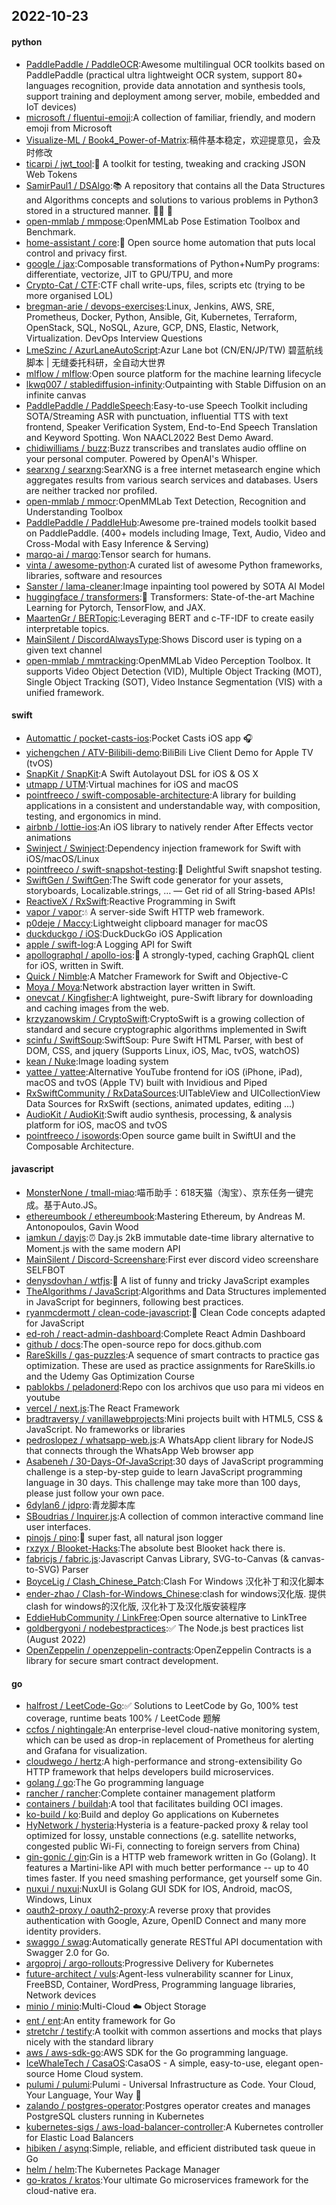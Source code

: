 ## 2022-10-23

#### python
* [PaddlePaddle / PaddleOCR](https://github.com/PaddlePaddle/PaddleOCR):Awesome multilingual OCR toolkits based on PaddlePaddle (practical ultra lightweight OCR system, support 80+ languages recognition, provide data annotation and synthesis tools, support training and deployment among server, mobile, embedded and IoT devices)
* [microsoft / fluentui-emoji](https://github.com/microsoft/fluentui-emoji):A collection of familiar, friendly, and modern emoji from Microsoft
* [Visualize-ML / Book4_Power-of-Matrix](https://github.com/Visualize-ML/Book4_Power-of-Matrix):稿件基本稳定，欢迎提意见，会及时修改
* [ticarpi / jwt_tool](https://github.com/ticarpi/jwt_tool):🐍
A toolkit for testing, tweaking and cracking JSON Web Tokens
* [SamirPaul1 / DSAlgo](https://github.com/SamirPaul1/DSAlgo):📚
A repository that contains all the Data Structures and Algorithms concepts and solutions to various problems in Python3 stored in a structured manner.
👨‍💻
🎯
* [open-mmlab / mmpose](https://github.com/open-mmlab/mmpose):OpenMMLab Pose Estimation Toolbox and Benchmark.
* [home-assistant / core](https://github.com/home-assistant/core):🏡
Open source home automation that puts local control and privacy first.
* [google / jax](https://github.com/google/jax):Composable transformations of Python+NumPy programs: differentiate, vectorize, JIT to GPU/TPU, and more
* [Crypto-Cat / CTF](https://github.com/Crypto-Cat/CTF):CTF chall write-ups, files, scripts etc (trying to be more organised LOL)
* [bregman-arie / devops-exercises](https://github.com/bregman-arie/devops-exercises):Linux, Jenkins, AWS, SRE, Prometheus, Docker, Python, Ansible, Git, Kubernetes, Terraform, OpenStack, SQL, NoSQL, Azure, GCP, DNS, Elastic, Network, Virtualization. DevOps Interview Questions
* [LmeSzinc / AzurLaneAutoScript](https://github.com/LmeSzinc/AzurLaneAutoScript):Azur Lane bot (CN/EN/JP/TW) 碧蓝航线脚本 | 无缝委托科研，全自动大世界
* [mlflow / mlflow](https://github.com/mlflow/mlflow):Open source platform for the machine learning lifecycle
* [lkwq007 / stablediffusion-infinity](https://github.com/lkwq007/stablediffusion-infinity):Outpainting with Stable Diffusion on an infinite canvas
* [PaddlePaddle / PaddleSpeech](https://github.com/PaddlePaddle/PaddleSpeech):Easy-to-use Speech Toolkit including SOTA/Streaming ASR with punctuation, influential TTS with text frontend, Speaker Verification System, End-to-End Speech Translation and Keyword Spotting. Won NAACL2022 Best Demo Award.
* [chidiwilliams / buzz](https://github.com/chidiwilliams/buzz):Buzz transcribes and translates audio offline on your personal computer. Powered by OpenAI's Whisper.
* [searxng / searxng](https://github.com/searxng/searxng):SearXNG is a free internet metasearch engine which aggregates results from various search services and databases. Users are neither tracked nor profiled.
* [open-mmlab / mmocr](https://github.com/open-mmlab/mmocr):OpenMMLab Text Detection, Recognition and Understanding Toolbox
* [PaddlePaddle / PaddleHub](https://github.com/PaddlePaddle/PaddleHub):Awesome pre-trained models toolkit based on PaddlePaddle. (400+ models including Image, Text, Audio, Video and Cross-Modal with Easy Inference & Serving)
* [marqo-ai / marqo](https://github.com/marqo-ai/marqo):Tensor search for humans.
* [vinta / awesome-python](https://github.com/vinta/awesome-python):A curated list of awesome Python frameworks, libraries, software and resources
* [Sanster / lama-cleaner](https://github.com/Sanster/lama-cleaner):Image inpainting tool powered by SOTA AI Model
* [huggingface / transformers](https://github.com/huggingface/transformers):🤗
Transformers: State-of-the-art Machine Learning for Pytorch, TensorFlow, and JAX.
* [MaartenGr / BERTopic](https://github.com/MaartenGr/BERTopic):Leveraging BERT and c-TF-IDF to create easily interpretable topics.
* [MainSilent / DiscordAlwaysType](https://github.com/MainSilent/DiscordAlwaysType):Shows Discord user is typing on a given text channel
* [open-mmlab / mmtracking](https://github.com/open-mmlab/mmtracking):OpenMMLab Video Perception Toolbox. It supports Video Object Detection (VID), Multiple Object Tracking (MOT), Single Object Tracking (SOT), Video Instance Segmentation (VIS) with a unified framework.

#### swift
* [Automattic / pocket-casts-ios](https://github.com/Automattic/pocket-casts-ios):Pocket Casts iOS app
🎧
* [yichengchen / ATV-Bilibili-demo](https://github.com/yichengchen/ATV-Bilibili-demo):BiliBili Live Client Demo for Apple TV (tvOS)
* [SnapKit / SnapKit](https://github.com/SnapKit/SnapKit):A Swift Autolayout DSL for iOS & OS X
* [utmapp / UTM](https://github.com/utmapp/UTM):Virtual machines for iOS and macOS
* [pointfreeco / swift-composable-architecture](https://github.com/pointfreeco/swift-composable-architecture):A library for building applications in a consistent and understandable way, with composition, testing, and ergonomics in mind.
* [airbnb / lottie-ios](https://github.com/airbnb/lottie-ios):An iOS library to natively render After Effects vector animations
* [Swinject / Swinject](https://github.com/Swinject/Swinject):Dependency injection framework for Swift with iOS/macOS/Linux
* [pointfreeco / swift-snapshot-testing](https://github.com/pointfreeco/swift-snapshot-testing):📸
Delightful Swift snapshot testing.
* [SwiftGen / SwiftGen](https://github.com/SwiftGen/SwiftGen):The Swift code generator for your assets, storyboards, Localizable.strings, … — Get rid of all String-based APIs!
* [ReactiveX / RxSwift](https://github.com/ReactiveX/RxSwift):Reactive Programming in Swift
* [vapor / vapor](https://github.com/vapor/vapor):💧
A server-side Swift HTTP web framework.
* [p0deje / Maccy](https://github.com/p0deje/Maccy):Lightweight clipboard manager for macOS
* [duckduckgo / iOS](https://github.com/duckduckgo/iOS):DuckDuckGo iOS Application
* [apple / swift-log](https://github.com/apple/swift-log):A Logging API for Swift
* [apollographql / apollo-ios](https://github.com/apollographql/apollo-ios):📱
A strongly-typed, caching GraphQL client for iOS, written in Swift.
* [Quick / Nimble](https://github.com/Quick/Nimble):A Matcher Framework for Swift and Objective-C
* [Moya / Moya](https://github.com/Moya/Moya):Network abstraction layer written in Swift.
* [onevcat / Kingfisher](https://github.com/onevcat/Kingfisher):A lightweight, pure-Swift library for downloading and caching images from the web.
* [krzyzanowskim / CryptoSwift](https://github.com/krzyzanowskim/CryptoSwift):CryptoSwift is a growing collection of standard and secure cryptographic algorithms implemented in Swift
* [scinfu / SwiftSoup](https://github.com/scinfu/SwiftSoup):SwiftSoup: Pure Swift HTML Parser, with best of DOM, CSS, and jquery (Supports Linux, iOS, Mac, tvOS, watchOS)
* [kean / Nuke](https://github.com/kean/Nuke):Image loading system
* [yattee / yattee](https://github.com/yattee/yattee):Alternative YouTube frontend for iOS (iPhone, iPad), macOS and tvOS (Apple TV) built with Invidious and Piped
* [RxSwiftCommunity / RxDataSources](https://github.com/RxSwiftCommunity/RxDataSources):UITableView and UICollectionView Data Sources for RxSwift (sections, animated updates, editing ...)
* [AudioKit / AudioKit](https://github.com/AudioKit/AudioKit):Swift audio synthesis, processing, & analysis platform for iOS, macOS and tvOS
* [pointfreeco / isowords](https://github.com/pointfreeco/isowords):Open source game built in SwiftUI and the Composable Architecture.

#### javascript
* [MonsterNone / tmall-miao](https://github.com/MonsterNone/tmall-miao):喵币助手：618天猫（淘宝）、京东任务一键完成。基于Auto.JS。
* [ethereumbook / ethereumbook](https://github.com/ethereumbook/ethereumbook):Mastering Ethereum, by Andreas M. Antonopoulos, Gavin Wood
* [iamkun / dayjs](https://github.com/iamkun/dayjs):⏰
Day.js 2kB immutable date-time library alternative to Moment.js with the same modern API
* [MainSilent / Discord-Screenshare](https://github.com/MainSilent/Discord-Screenshare):First ever discord video screenshare SELFBOT
* [denysdovhan / wtfjs](https://github.com/denysdovhan/wtfjs):🤪
A list of funny and tricky JavaScript examples
* [TheAlgorithms / JavaScript](https://github.com/TheAlgorithms/JavaScript):Algorithms and Data Structures implemented in JavaScript for beginners, following best practices.
* [ryanmcdermott / clean-code-javascript](https://github.com/ryanmcdermott/clean-code-javascript):🛁
Clean Code concepts adapted for JavaScript
* [ed-roh / react-admin-dashboard](https://github.com/ed-roh/react-admin-dashboard):Complete React Admin Dashboard
* [github / docs](https://github.com/github/docs):The open-source repo for docs.github.com
* [RareSkills / gas-puzzles](https://github.com/RareSkills/gas-puzzles):A sequence of smart contracts to practice gas optimization. These are used as practice assignments for RareSkills.io and the Udemy Gas Optimization Course
* [pablokbs / peladonerd](https://github.com/pablokbs/peladonerd):Repo con los archivos que uso para mi videos en youtube
* [vercel / next.js](https://github.com/vercel/next.js):The React Framework
* [bradtraversy / vanillawebprojects](https://github.com/bradtraversy/vanillawebprojects):Mini projects built with HTML5, CSS & JavaScript. No frameworks or libraries
* [pedroslopez / whatsapp-web.js](https://github.com/pedroslopez/whatsapp-web.js):A WhatsApp client library for NodeJS that connects through the WhatsApp Web browser app
* [Asabeneh / 30-Days-Of-JavaScript](https://github.com/Asabeneh/30-Days-Of-JavaScript):30 days of JavaScript programming challenge is a step-by-step guide to learn JavaScript programming language in 30 days. This challenge may take more than 100 days, please just follow your own pace.
* [6dylan6 / jdpro](https://github.com/6dylan6/jdpro):青龙脚本库
* [SBoudrias / Inquirer.js](https://github.com/SBoudrias/Inquirer.js):A collection of common interactive command line user interfaces.
* [pinojs / pino](https://github.com/pinojs/pino):🌲
super fast, all natural json logger
* [rxzyx / Blooket-Hacks](https://github.com/rxzyx/Blooket-Hacks):The absolute best Blooket hack there is.
* [fabricjs / fabric.js](https://github.com/fabricjs/fabric.js):Javascript Canvas Library, SVG-to-Canvas (& canvas-to-SVG) Parser
* [BoyceLig / Clash_Chinese_Patch](https://github.com/BoyceLig/Clash_Chinese_Patch):Clash For Windows 汉化补丁和汉化脚本
* [ender-zhao / Clash-for-Windows_Chinese](https://github.com/ender-zhao/Clash-for-Windows_Chinese):clash for windows汉化版. 提供clash for windows的汉化版, 汉化补丁及汉化版安装程序
* [EddieHubCommunity / LinkFree](https://github.com/EddieHubCommunity/LinkFree):Open source alternative to LinkTree
* [goldbergyoni / nodebestpractices](https://github.com/goldbergyoni/nodebestpractices):✅
The Node.js best practices list (August 2022)
* [OpenZeppelin / openzeppelin-contracts](https://github.com/OpenZeppelin/openzeppelin-contracts):OpenZeppelin Contracts is a library for secure smart contract development.

#### go
* [halfrost / LeetCode-Go](https://github.com/halfrost/LeetCode-Go):✅
Solutions to LeetCode by Go, 100% test coverage, runtime beats 100% / LeetCode 题解
* [ccfos / nightingale](https://github.com/ccfos/nightingale):An enterprise-level cloud-native monitoring system, which can be used as drop-in replacement of Prometheus for alerting and Grafana for visualization.
* [cloudwego / hertz](https://github.com/cloudwego/hertz):A high-performance and strong-extensibility Go HTTP framework that helps developers build microservices.
* [golang / go](https://github.com/golang/go):The Go programming language
* [rancher / rancher](https://github.com/rancher/rancher):Complete container management platform
* [containers / buildah](https://github.com/containers/buildah):A tool that facilitates building OCI images.
* [ko-build / ko](https://github.com/ko-build/ko):Build and deploy Go applications on Kubernetes
* [HyNetwork / hysteria](https://github.com/HyNetwork/hysteria):Hysteria is a feature-packed proxy & relay tool optimized for lossy, unstable connections (e.g. satellite networks, congested public Wi-Fi, connecting to foreign servers from China)
* [gin-gonic / gin](https://github.com/gin-gonic/gin):Gin is a HTTP web framework written in Go (Golang). It features a Martini-like API with much better performance -- up to 40 times faster. If you need smashing performance, get yourself some Gin.
* [nuxui / nuxui](https://github.com/nuxui/nuxui):NuxUI is Golang GUI SDK for IOS, Android, macOS, Windows, Linux
* [oauth2-proxy / oauth2-proxy](https://github.com/oauth2-proxy/oauth2-proxy):A reverse proxy that provides authentication with Google, Azure, OpenID Connect and many more identity providers.
* [swaggo / swag](https://github.com/swaggo/swag):Automatically generate RESTful API documentation with Swagger 2.0 for Go.
* [argoproj / argo-rollouts](https://github.com/argoproj/argo-rollouts):Progressive Delivery for Kubernetes
* [future-architect / vuls](https://github.com/future-architect/vuls):Agent-less vulnerability scanner for Linux, FreeBSD, Container, WordPress, Programming language libraries, Network devices
* [minio / minio](https://github.com/minio/minio):Multi-Cloud
☁️
Object Storage
* [ent / ent](https://github.com/ent/ent):An entity framework for Go
* [stretchr / testify](https://github.com/stretchr/testify):A toolkit with common assertions and mocks that plays nicely with the standard library
* [aws / aws-sdk-go](https://github.com/aws/aws-sdk-go):AWS SDK for the Go programming language.
* [IceWhaleTech / CasaOS](https://github.com/IceWhaleTech/CasaOS):CasaOS - A simple, easy-to-use, elegant open-source Home Cloud system.
* [pulumi / pulumi](https://github.com/pulumi/pulumi):Pulumi - Universal Infrastructure as Code. Your Cloud, Your Language, Your Way
🚀
* [zalando / postgres-operator](https://github.com/zalando/postgres-operator):Postgres operator creates and manages PostgreSQL clusters running in Kubernetes
* [kubernetes-sigs / aws-load-balancer-controller](https://github.com/kubernetes-sigs/aws-load-balancer-controller):A Kubernetes controller for Elastic Load Balancers
* [hibiken / asynq](https://github.com/hibiken/asynq):Simple, reliable, and efficient distributed task queue in Go
* [helm / helm](https://github.com/helm/helm):The Kubernetes Package Manager
* [go-kratos / kratos](https://github.com/go-kratos/kratos):Your ultimate Go microservices framework for the cloud-native era.
